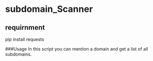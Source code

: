 # subdomain_Scanner

## requirnment
pip install requests

###Usage
In this script you can mention a domain and get a list of all subdomains.

